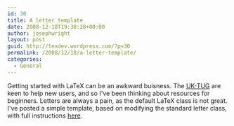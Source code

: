 ```yaml
---
id: 30
title: A letter template
date: 2008-12-18T19:38:28+00:00
author: josephwright
layout: post
guid: http://texdev.wordpress.com/?p=30
permalink: /2008/12/18/a-letter-template/
categories:
  - General
---
```

Getting started with LaTeX can be an awkward buisness.  The <a href="http://uk.tug.org">UK-TUG</a> are keen to help new users, and so I've been thinking about resources for beginners.  Letters are always a pain, as the default LaTeX class is not great.  I've posted a simple template, based on modifying the standard letter class, with full instructions <a href="http://uk.tug.org/training/templates/">here</a>.